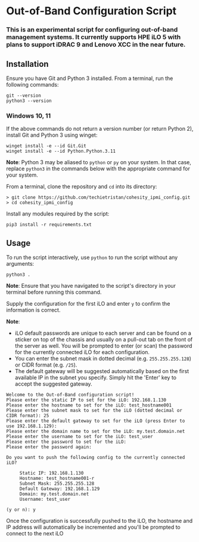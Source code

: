 # Out-of-Band Configuration Script
### This is an experimental script for configuring out-of-band management systems. It currently supports HPE iLO 5 with plans to support iDRAC 9 and Lenovo XCC in the near future.

## Installation
Ensure you have Git and Python 3 installed. From a terminal, run the following commands:
```
git --version
python3 --version
```
### Windows 10, 11
If the above commands do not return a version number (or return Python 2), install Git and Python 3 using winget:
```
winget install -e --id Git.Git
winget install -e --id Python.Python.3.11
```
**Note**: Python 3 may be aliased to `python` or `py` on your system. In that case, replace `python3` in the commands below with the appropriate command for your system.

From a terminal, clone the repository and `cd` into its directory:
```
> git clone https://github.com/techietristan/cohesity_ipmi_config.git
> cd cohesity_ipmi_config
```
Install any modules required by the script:
```
pip3 install -r requirements.txt
```

## Usage
To run the script interactively, use `python` to run the script without any arguments:
```
python3 .
```
**Note**: Ensure that you have navigated to the script's directory in your terminal before running this command.

Supply the configuration for the first iLO and enter `y` to confirm the information is correct.

**Note**: 
* iLO default passwords are unique to each server and can be found on a sticker on top of the chassis and usually on a pull-out tab on the front of the server as well. You will be prompted to enter (or scan) the password for the currently connected iLO for each configuration.
* You can enter the subnet mask in dotted decimal (e.g. `255.255.255.128`) or CIDR format (e.g. `/25`).
* The default gateway will be suggested automatically based on the first available IP in the subnet you specify. Simply hit the 'Enter' key to accept the suggested gateway.

```
Welcome to the Out-of-Band configuration script!
Please enter the static IP to set for the iLO: 192.168.1.130
Please enter the hostname to set for the iLO: test_hostname001
Please enter the subnet mask to set for the iLO (dotted decimal or CIDR format): 25
Please enter the default gateway to set for the iLO (press Enter to use 192.168.1.129): 
Please enter the domain name to set for the iLO: my.test.domain.net
Please enter the username to set for the iLO: test_user
Please enter the password to set for the iLO: 
Please enter the password again: 

Do you want to push the following config to the currently connected iLO?

	 Static IP: 192.168.1.130
	 Hostname: test_hostname001-r
	 Subnet Mask: 255.255.255.128
	 Default Gateway: 192.168.1.129
	 Domain: my.test.domain.net
	 Username: test_user
	
(y or n): y
```
Once the configuration is successfully pushed to the iLO, the hostname and IP address will automatically be incremented and you'll be prompted to connect to the next iLO